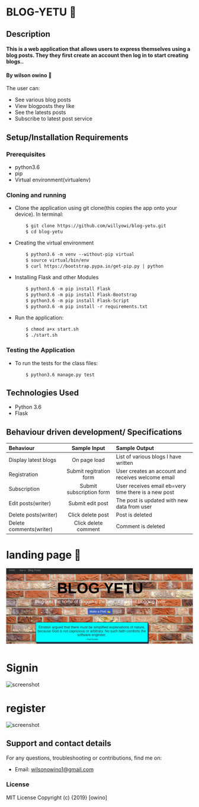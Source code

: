 # BLOG-YETU :muscle:

## Description
#### This is a web application that allows users to express themselves using a blog posts. They they first create an account then log in to start creating blogs..
#### By **wilson owino** :100:

The user can:
* See various blog posts
* View blogposts they like
* See the latests posts
* Subscribe to latest post service
## Setup/Installation Requirements
### Prerequisites
* python3.6
* pip
* Virtual environment(virtualenv)

### Cloning and running
* Clone the application using git clone(this copies the app onto your device). In terminal:

          $ git clone https://github.com/willyowi/blog-yetu.git
          $ cd blog-yetu

* Creating the virtual environment

          $ python3.6 -m venv --without-pip virtual
          $ source virtual/bin/env
          $ curl https://bootstrap.pypa.io/get-pip.py | python

* Installing Flask and other Modules

          $ python3.6 -m pip install Flask
          $ python3.6 -m pip install Flask-Bootstrap
          $ python3.6 -m pip install Flask-Script
          $ python3.6 -m pip install -r requirements.txt

* Run the application:

          $ chmod a+x start.sh
          $ ./start.sh
### Testing the Application
* To run the tests for the class files:

          $ python3.6 manage.py test

## Technologies Used
* Python 3.6
* Flask
## Behaviour driven development/ Specifications

| Behaviour |  Sample Input | Sample Output |
| :---------------- | :---------------: | :------------------ |
| Display latest blogs | On page load | List of various blogs I have written |
| Registration | Submit regitration form | User creates an account and receives welcome email |
| Subscription | Submit subscription form| User receives email eb=very time there is a new post|
| Edit posts(writer) | Submit edit post | The post is updated with new data from user |
| Delete posts(writer) | Click delete post | Post is deleted |
| Delete comments(writer) | Click delete comment | Comment is deleted |


# landing page :book:
![screenshot](app/static/photos/landland.png)

# Signin 
![screenshot](app/static/photos/.png)

# register
![screenshot](app/static/photos/.png)


## Support and contact details
For any questions, troubleshooting or contributions,  find me on:
* Email: wilsonowino1@gmail.com
### License
MIT License
Copyright (c) {2019} [owino]
